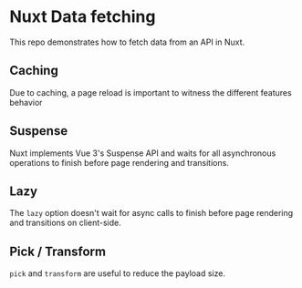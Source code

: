 # Nuxt Data fetching

This repo demonstrates how to fetch data from an API in Nuxt.

## Caching

Due to caching, a page reload is important to witness the different features behavior

## Suspense

Nuxt implements Vue 3's Suspense API and waits for all asynchronous operations to finish before page rendering and transitions.

## Lazy

The `lazy` option doesn't wait for async calls to finish before page rendering and transitions on client-side.

## Pick / Transform

`pick` and `transform` are useful to reduce the payload size.